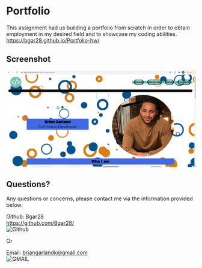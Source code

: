 # Portfolio 

This assignment had us building a portfolio from scratch in order to obtain employment in my desired field and to showcase my coding abilities. <br>
https://bgar28.github.io/Portfolio-hw/


## Screenshot
![Screenshot of portfolio](https://github.com/Bgar28/Portfolio-hw/blob/main/images/screenshot-portfolio-live.png)



## Questions?

  Any questions or concerns, please contact me via the information provided below:

  Github: Bgar28 <br> https://github.com/Bgar28/ <br>
  ![Github](https://img.shields.io/badge/GitHub-100000?style=for-the-badge&logo=github&logoColor=white)

  Or

  Email: briangarlandk@gmail.com <br>
  ![GMAIL](https://img.shields.io/badge/Gmail-D14836?style=for-the-badge&logo=gmail&logoColor=white)